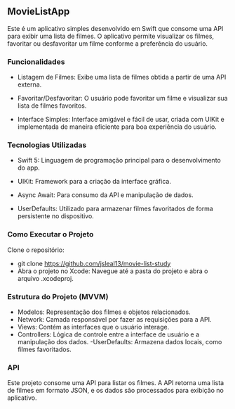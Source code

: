 ## MovieListApp
Este é um aplicativo simples desenvolvido em Swift que consome uma API para exibir uma lista de filmes. O aplicativo permite visualizar os filmes, favoritar ou desfavoritar um filme conforme a preferência do usuário.

### Funcionalidades
- Listagem de Filmes: Exibe uma lista de filmes obtida a partir de uma API externa.

- Favoritar/Desfavoritar: O usuário pode favoritar um filme e visualizar sua lista de filmes favoritos.

- Interface Simples: Interface amigável e fácil de usar, criada com UIKit e implementada de maneira eficiente para boa experiência do usuário.

### Tecnologias Utilizadas
- Swift 5: Linguagem de programação principal para o desenvolvimento do app.

- UIKit: Framework para a criação da interface gráfica.

- Async Await: Para consumo da API e manipulação de dados.

- UserDefaults: Utilizado para armazenar filmes favoritados de forma persistente no dispositivo.

### Como Executar o Projeto
Clone o repositório:
- git clone https://github.com/jsleal13/movie-list-study
- Abra o projeto no Xcode: Navegue até a pasta do projeto e abra o arquivo .xcodeproj.

### Estrutura do Projeto (MVVM)
- Modelos: Representação dos filmes e objetos relacionados.
- Network: Camada responsável por fazer as requisições para a API.
- Views: Contém as interfaces que o usuário interage.
- Controllers: Lógica de controle entre a interface de usuário e a manipulação dos dados.
-UserDefaults: Armazena dados locais, como filmes favoritados.

### API
Este projeto consome uma API para listar os filmes. A API retorna uma lista de filmes em formato JSON, e os dados são processados para exibição no aplicativo.
